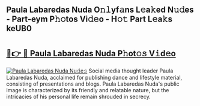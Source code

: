 ## Paula Labaredas Nuda O𝚗𝚕yf𝚊ns L𝚎a𝚔ed N𝚞𝚍es - Part-eym P𝚑𝚘tos Vi𝚍𝚎o - H𝚘𝚝 Part L𝚎a𝚔s keUB0

# <h2><a href="http://kf53bgu.oniu.top/?m=Paula+Labaredas+Nuda">🔗👉 🔴 Paula Labaredas Nuda P𝚑ot𝚘𝚜 V𝚒d𝚎o</a></h2>

[![Paula Labaredas Nuda Nu𝚍e𝚜](https://i.imgur.com/0qMVB7G.gif)](http://kf53bgu.oniu.top/?m=Paula+Labaredas+Nuda)
Social media thought leader Paula Labaredas Nuda, acclaimed for publishing dance and lifestyle material, consisting of presentations and blogs. Paula Labaredas Nuda's public image is characterized by its friendly and relatable nature, but the intricacies of his personal life remain shrouded in secrecy.  
